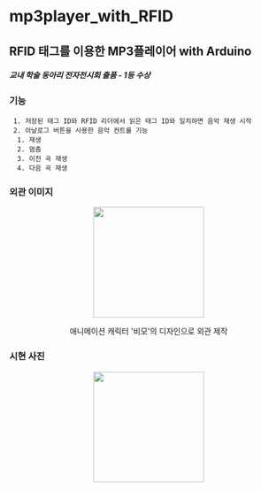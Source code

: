 # mp3player_with_RFID
## RFID 태그를 이용한 MP3플레이어 with Arduino
##### 교내 학술 동아리 전자전시회 출품 - 1등 수상

### 기능

```
 1. 저장된 태그 ID와 RFID 리더에서 읽은 태그 ID와 일치하면 음악 재생 시작
 2. 아날로그 버튼을 사용한 음악 컨트롤 기능
  1. 재생
  2. 멈춤
  3. 이전 곡 재생
  4. 다음 곡 재생
```
### 외관 이미지

<p align="center"><img src="https://user-images.githubusercontent.com/83719746/121420204-c3679900-c9a7-11eb-965a-856383b4fc69.png" width=200></p>
<p align="center"> 애니메이션 캐릭터 '비모'의 디자인으로 외관 제작 </p>


### 시현 사진

<p align="center"><img src="https://user-images.githubusercontent.com/83719746/121419511-feb59800-c9a6-11eb-8600-6893197eeb09.png" width=200></p>
